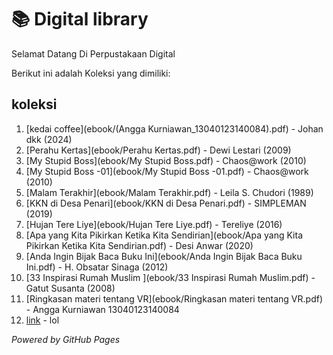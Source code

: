 # 📚 Digital library 

Selamat Datang Di Perpustakaan Digital

Berikut ini adalah Koleksi yang dimiliki:

## koleksi
1. [kedai coffee](ebook/(Angga Kurniawan_13040123140084).pdf) - Johan dkk (2024)
2. [Perahu Kertas](ebook/Perahu Kertas.pdf) - Dewi Lestari (2009)
3. [My Stupid Boss](ebook/My Stupid Boss.pdf) - Chaos@work (2010)
4. [My Stupid Boss -01](ebook/My Stupid Boss -01.pdf) - Chaos@work (2010)
5. [Malam Terakhir](ebook/Malam Terakhir.pdf) - Leila S. Chudori (1989)
6. [KKN di Desa Penari](ebook/KKN di Desa Penari.pdf) - SIMPLEMAN (2019)
7. [Hujan Tere Liye](ebook/Hujan Tere Liye.pdf) - Tereliye (2016)
8. [Apa yang Kita Pikirkan Ketika Kita Sendirian](ebook/Apa yang Kita Pikirkan Ketika Kita Sendirian.pdf) - Desi Anwar (2020)
9. [Anda Ingin Bijak Baca Buku Ini](ebook/Anda Ingin Bijak Baca Buku Ini.pdf) - H. Obsatar Sinaga
(2012)
10. [33 Inspirasi Rumah Muslim ](ebook/33 Inspirasi Rumah Muslim.pdf) - Gatut Susanta (2008)
11. [Ringkasan materi tentang VR](ebook/Ringkasan materi tentang VR.pdf) - Angga Kurniawan 13040123140084
12. [link](webti/halaman1.html) - lol

*Powered by GitHub Pages*
